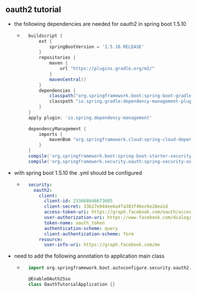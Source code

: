 ## oauth2 tutorial

* the following dependencies are needed for oauth2 in spring boot 1.5.10
    * ```groovy
        buildscript {
        	ext {
        		springBootVersion = '1.5.10.RELEASE'
        	}
        	repositories {
        		maven {
        			url "https://plugins.gradle.org/m2/"
        		}
        		mavenCentral()
        	}
        	dependencies {
        		classpath("org.springframework.boot:spring-boot-gradle-plugin:${springBootVersion}")
        		classpath "io.spring.gradle:dependency-management-plugin:1.0.4.RELEASE"
        	}
        }
        apply plugin: 'io.spring.dependency-management'
        
        dependencyManagement {
        	imports {
        		mavenBom "org.springframework.cloud:spring-cloud-dependencies:Edgware.SR2"
        	}
        }
        compile('org.springframework.boot:spring-boot-starter-security')
        compile('org.springframework.security.oauth:spring-security-oauth2')
      ```
* with spring boot 1.5.10 the .yml should be configured
    * ```yaml
        security:
          oauth2:
            client:
              client-id: 233668646673605
              client-secret: 33b17e044ee6a4fa383f46ec6e28ea1d
              access-token-uri: https://graph.facebook.com/oauth/access_token
              user-authorization-uri: https://www.facebook.com/dialog/oauth
              token-name: oauth_token
              authentication-scheme: query
              client-authentication-scheme: form
            resource:
              user-info-uri: https://graph.facebook.com/me
        ```
* need to add the following annotation to application main class
    * ```groovy
        import org.springframework.boot.autoconfigure.security.oauth2.client.EnableOAuth2Sso
        
        @EnableOAuth2Sso
        class OauthTutorialApplication {}
      ```
